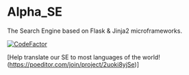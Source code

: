 # Alpha_SE
The Search Engine based on Flask & Jinja2 microframeworks.

[![CodeFactor](https://www.codefactor.io/repository/github/alphasearch/alpha_a/badge)](https://www.codefactor.io/repository/github/alphasearch/alpha_a)

[Help translate our SE to most languages of the world!(https://poeditor.com/join/project/2uoki8yjSe)]
